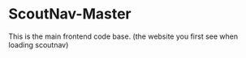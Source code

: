 # ScoutNav-Master
This is the main frontend code base. (the website you first see when loading scoutnav)

